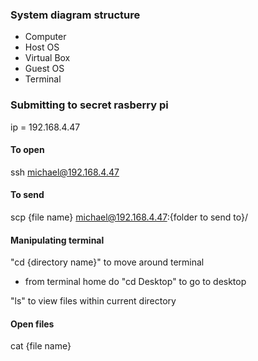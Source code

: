 ### System diagram structure

- Computer
- Host OS
- Virtual Box
- Guest OS
- Terminal

### Submitting to secret rasberry pi

ip = 192.168.4.47

#### To open
ssh michael@192.168.4.47

#### To send
scp {file name} michael@192.168.4.47:{folder to send to}/

#### Manipulating terminal
"cd {directory name}" to move around terminal
- from terminal home do "cd Desktop" to go to desktop

"ls" to view files within current directory

#### Open files
cat {file name}
